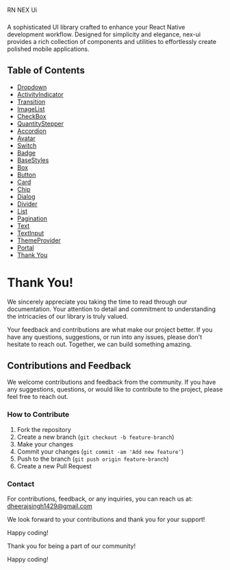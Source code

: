 RN NEX Ui

###

A sophisticated UI library crafted to enhance your React Native development workflow. Designed for simplicity and elegance, nex-ui provides a rich collection of components and utilities to effortlessly create polished mobile applications.

## Table of Contents

- [Dropdown](https://github.com/Rn-Nex/rn-nex-ui/blob/master/docs/components/drop-down.md)
- [ActivityIndicator](https://github.com/Rn-Nex/rn-nex-ui/blob/master/docs/components/activity-indicator.md)
- [Transition](https://github.com/Rn-Nex/rn-nex-ui/blob/master/docs/components/transition.md)
- [ImageList](https://github.com/Rn-Nex/rn-nex-ui/blob/master/docs/components/image-list.md)
- [CheckBox](https://github.com/Rn-Nex/rn-nex-ui/blob/master/docs/components/check-box.md)
- [QuantityStepper](https://github.com/Rn-Nex/rn-nex-ui/blob/master/docs/components/quantity-stepper.md)
- [Accordion](https://github.com/Rn-Nex/rn-nex-ui/blob/master/docs/components/accordion.md)
- [Avatar](https://github.com/Rn-Nex/rn-nex-ui/blob/master/docs/components/avatar.md)
- [Switch](https://github.com/Rn-Nex/rn-nex-ui/blob/master/docs/components/switch.md)
- [Badge](https://github.com/Rn-Nex/rn-nex-ui/blob/master/docs/components/badge.md)
- [BaseStyles](https://github.com/Rn-Nex/rn-nex-ui/blob/master/docs/components/base-styles.md)
- [Box](https://github.com/Rn-Nex/rn-nex-ui/blob/master/docs/components/box.md)
- [Button](https://github.com/Rn-Nex/rn-nex-ui/blob/master/docs/components/button.md)
- [Card](https://github.com/Rn-Nex/rn-nex-ui/blob/master/docs/components/card.md)
- [Chip](https://github.com/Rn-Nex/rn-nex-ui/blob/master/docs/components/chip.md)
- [Dialog](https://github.com/Rn-Nex/rn-nex-ui/blob/master/docs/components/dialog.md)
- [Divider](https://github.com/Rn-Nex/rn-nex-ui/blob/master/docs/components/divider.md)
- [List](https://github.com/Rn-Nex/rn-nex-ui/blob/master/docs/components/list.md)
- [Pagination](https://github.com/Rn-Nex/rn-nex-ui/blob/master/docs/components/pagination.md)
- [Text](https://github.com/Rn-Nex/rn-nex-ui/blob/master/docs/components/text.md)
- [TextInput](https://github.com/Rn-Nex/rn-nex-ui/blob/master/docs/components/text-input.md)
- [ThemeProvider](https://github.com/Rn-Nex/rn-nex-ui/blob/master/docs/components/theme-provider.md)
- [Portal](https://github.com/Rn-Nex/rn-nex-ui/blob/master/docs/components/portal.md)
- [Thank You](#thank-you)

# Thank You!

We sincerely appreciate you taking the time to read through our documentation. Your attention to detail and commitment to understanding the intricacies of our library is truly valued.

Your feedback and contributions are what make our project better. If you have any questions, suggestions, or run into any issues, please don't hesitate to reach out. Together, we can build something amazing.

## Contributions and Feedback

We welcome contributions and feedback from the community. If you have any suggestions, questions, or would like to contribute to the project, please feel free to reach out.

### How to Contribute

1. Fork the repository
2. Create a new branch (`git checkout -b feature-branch`)
3. Make your changes
4. Commit your changes (`git commit -am 'Add new feature'`)
5. Push to the branch (`git push origin feature-branch`)
6. Create a new Pull Request

### Contact

For contributions, feedback, or any inquiries, you can reach us at: [dheerajsingh1429@gmail.com](mailto:dheerajsingh1429@gmail.com)

We look forward to your contributions and thank you for your support!

Happy coding!

Thank you for being a part of our community!

Happy coding!
